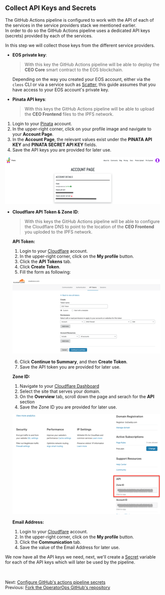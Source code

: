 ## Collect API Keys and Secrets

The GitHub Actions pipeline is configured to work with the API of each of the services in the service providers stack we mentioned earlier.  
In order to do so the GitHub Actions pipeline uses a dedicated API keys (secrets) provided by each of the services.  

In this step we will collect those keys from the different service providers. 

- **EOS private key**:  
  > With this key the GitHub Actions pipeline will be able to deploy the **CEO Core** smart contract to the EOS blockchain.  
  
  Depending on the way you created your EOS account, either via the ```cleos``` CLI or via a service such as [Scatter](https://support.get-scatter.com/article/33-creating-an-eos-account), this guide assumes that you have access to your EOS account's private key.

- **Pinata API keys**:
  > With this keys the GitHub Actions pipeline will be able to upload the **CEO Frontend** files to the IPFS network.
   
1. Login to your [Pinata](https://pinata.cloud/signup) account.
2. In the upper-right corner, click on your profile image and navigate to your **Account Page**.
3. In the **Account Page**, the relevant values exist under the **PINATA API KEY** and **PINATA SECRET API KEY** fields.
4. Save the API keys you are provided for later use.

![Pinata account page](images/pinata.png)

- **Cloudflare API Token & Zone ID**:
  > With this keys the GitHub Actions pipeline will be able to configure the Cloudflare DNS to point to the location of the **CEO Frontend** you uploded to the IPFS network.

    **API Token:**
    1. Login to your [Cloudflare](https://dash.cloudflare.com/sign-up) account.
    2. In the upper-right corner, click on the **My profile** button.
    3. Click the **API Tokens** tab.
    4. Click  **Create Token**.
    5. Fill the form as following:

    ![Cloudflare create Api token](images/cloudflare-ceo-token.png)

    6. Click  **Continue to Summary**, and then **Create Token**.
    7. Save the API token you are provided for later use.

    **Zone ID:**
    1. Navigate to your [Cloudflare Dashboard](https://dash.cloudflare.com/)
    2. Select the site that serves your domain.
    3. On the **Overview** tab, scroll down the page and serach for the **API** section
    4. Save the Zone ID you are provided for later use.
    
    ![Cloudflare create Api token](images/cloudflare-zone-id.png)

    **Email Address:**
    1. Login to your [Cloudflare](https://dash.cloudflare.com/sign-up) account.
    2. In the upper-right corner, click on the **My profile** button.
    3. Click the **Communication** tab.
    4. Save the value of the Email Address for later use.


We now have all the API keys we need, next, we'll create a [Secret](https://help.github.com/en/actions/automating-your-workflow-with-github-actions/creating-and-using-encrypted-secrets) variable for each of the API keys which will later be used by the pipeline.

<br/><br/>
Next: [Configure GitHub's actions pipeline secrets](08-create-secrets.md)  
Previous:  [Fork the OperatorOps GitHub's repository](06-fork-repo.md)  